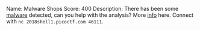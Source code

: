 Name: Malware Shops
Score: 400
Description: There has been some <a href='//2018shell1.picoctf.com/static/8a93c95f8738f015da4edd7be2631b3b/plot.png'>malware</a> detected, can you help with the analysis? More <a href='//2018shell1.picoctf.com/static/8a93c95f8738f015da4edd7be2631b3b/info.txt'>info</a> here. Connect with <code>nc 2018shell1.picoctf.com 46111</code>.
